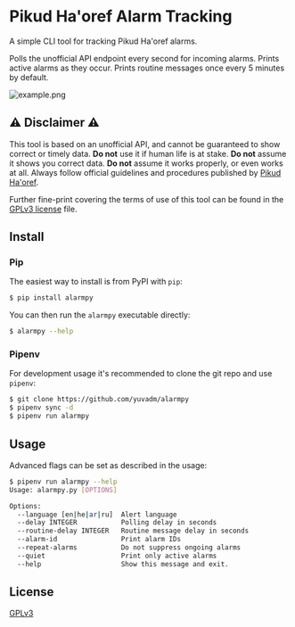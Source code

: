 # Pikud Ha'oref Alarm Tracking

A simple CLI tool for tracking Pikud Ha'oref alarms.

Polls the unofficial API endpoint every second for incoming alarms. Prints active alarms as they occur. Prints routine messages once every 5 minutes by default.

![example.png](example.png)

## ⚠️ Disclaimer ⚠️

This tool is based on an unofficial API, and cannot be guaranteed to show correct or timely data. **Do not** use it if human life is at stake. **Do not** assume it shows you correct data. **Do not** assume it works properly, or even works at all. Always follow official guidelines and procedures published by [Pikud Ha'oref](https://www.oref.org.il/).

Further fine-print covering the terms of use of this tool can be found in the [GPLv3 license](LICENSE) file.

## Install

### Pip

The easiest way to install is from PyPI with `pip`:

```bash
$ pip install alarmpy
```

You can then run the `alarmpy` executable directly:

```bash
$ alarmpy --help
```

### Pipenv

For development usage it's recommended to clone the git repo and use `pipenv`:

```bash
$ git clone https://github.com/yuvadm/alarmpy
$ pipenv sync -d
$ pipenv run alarmpy
```

## Usage

Advanced flags can be set as described in the usage:

```bash
$ pipenv run alarmpy --help
Usage: alarmpy.py [OPTIONS]

Options:
  --language [en|he|ar|ru]  Alert language
  --delay INTEGER           Polling delay in seconds
  --routine-delay INTEGER   Routine message delay in seconds
  --alarm-id                Print alarm IDs
  --repeat-alarms           Do not suppress ongoing alarms
  --quiet                   Print only active alarms
  --help                    Show this message and exit.
```

## License

[GPLv3](LICENSE)
